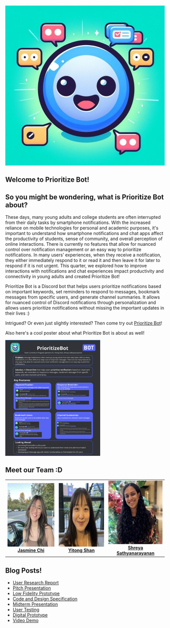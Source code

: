 ![Prioritize Bot!](images/logo.jpeg)
## Welcome to Prioritize Bot!

## So you might be wondering, what is Prioritize Bot about?
These days, many young adults and college students are often interrupted from their daily tasks by smartphone notifications. With the increased reliance on mobile technologies for personal and academic purposes, it's important to understand how smartphone notifications and chat apps affect the productivity of students, sense of community, and overall perception of online interactions. There is currently no features that allow for nuanced control over notification management or an easy way to prioritize notifications. In many users’ experiences, when they receive a notification, they either immediately respond to it or read it and then leave it for later to respond if it is not urgent. This quarter, we explored how to improve interactions with notifications and chat experiences impact productivity and connectivity in young adults and created Prioritize Bot!

Prioritize Bot is a Discord bot that helps users prioritize notifications based on important keywords, set reminders to respond to messages, bookmark messages from specific users, and generate channel summaries. It allows for nuanced control of Discord notifications through personalization and allows users prioritize notifications without missing the important updates in their lives :)

Intrigued? Or even just slightly interested? Then come try out [Prioritize Bot](https://github.com/UWSocialComputing/Currently-in-progress-code)!

Also here's a cool poster about what Prioritize Bot is about as well!

<img src="images/PrioritizeBotPoster.png" width="300" alt="Our Prioritize Bot Poster!">

## Meet our Team :D

<table>
<tr>
  <td align="center">
    <img src="images/JasminePhoto.JPG" width="200" height="200" alt="Jasmine Chi"/><br>
    <strong><a href="https://www.linkedin.com/in/jjasminechii/">Jasmine Chi</a></strong>
  </td>
  <td align="center">
    <img src="images/YitongPhoto.jpeg" width="200" height="200" alt="Yitong Shan"/><br>
    <strong><a href="https://www.linkedin.com/in/yitong-shan/">Yitong Shan</a></strong>
  </td>
  <td align="center">
    <img src="images/ShreyaPhoto.jpg" width="200" height="200" alt="Shreya Sathyanarayanan"/><br>
    <strong><a href="https://www.linkedin.com/in/shreya-s-427807202/">Shreya Sathyanarayanan</a></strong>
  </td>
</tr>
</table>

## Blog Posts!

* [User Research Report](/G1.md)
* [Pitch Presentation](/G2.md)
* [Low Fidelity Prototype](/G3.md)
* [Code and Design Specification](/G4.md)
* [Midterm Presentation](/G5.md)
* [User Testing](/G6.md)
* [Digital Prototype](/G7.md)
* [Video Demo](/G8.md)